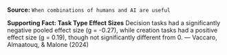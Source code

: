 **Source:** `When combinations of humans and AI are useful`

**Supporting Fact: Task Type Effect Sizes**
Decision tasks had a significantly negative pooled effect size (g = -0.27), while creation tasks had a positive effect size (g = 0.19), though not significantly different from 0. — Vaccaro, Almaatouq, & Malone (2024)
